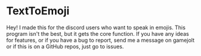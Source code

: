 # TextToEmoji

Hey! I made this for the discord users who want to speak in emojis. This program isn't the best, but it gets the core function. If you have any ideas for features, or if you have a bug to report, send me a message on gamejolt or if this is on a GitHub repos, just go to issues.
